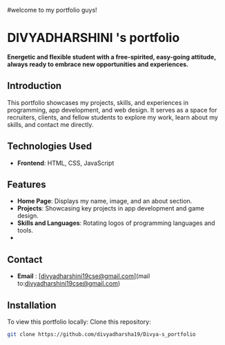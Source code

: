 #welcome to my portfolio guys!
# DIVYADHARSHINI 's portfolio

**Energetic and flexible student with a free-spirited, easy-going attitude, always ready to embrace new opportunities and experiences.**

## Introduction
This portfolio showcases my projects, skills, and experiences in programming, app development, and web design. It serves as a space for recruiters, clients, and fellow students to explore my work, learn about my skills, and contact me directly.

## Technologies Used
- **Frontend**: HTML, CSS, JavaScript


## Features
- **Home Page**: Displays my name, image, and an about section.
- **Projects**: Showcasing key projects in app development and game design.
- **Skills and Languages**: Rotating logos of programming languages and tools.
- 
## Contact
- **Email** : [divyadharshini19cse@gmail.com](mail to:divyadharshini19cse@gmail.com)

## Installation
To view this portfolio locally:
 Clone this repository:
   ```bash
   git clone https://github.com/divyadharsha19/Divya-s_portfolio

